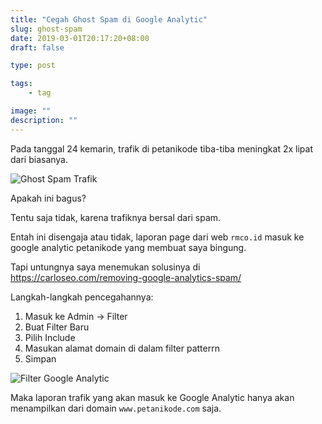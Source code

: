 ```yaml
---
title: "Cegah Ghost Spam di Google Analytic"
slug: ghost-spam
date: 2019-03-01T20:17:20+08:00
draft: false

type: post

tags:
    - tag

image: ""
description: ""
---
```


Pada tanggal 24 kemarin, trafik di petanikode tiba-tiba meningkat 2x lipat
dari biasanya.

![Ghost Spam Trafik](/img/ga/ghost-spam.png)

Apakah ini bagus?

Tentu saja tidak, karena trafiknya bersal dari spam.

Entah ini disengaja atau tidak, laporan page
dari web `rmco.id` masuk ke google analytic petanikode
yang membuat saya bingung.

Tapi untungnya saya menemukan solusinya di https://carloseo.com/removing-google-analytics-spam/

Langkah-langkah pencegahannya:

1. Masuk ke Admin -> Filter
2. Buat Filter Baru
3. Pilih Include
4. Masukan alamat domain di dalam filter patterrn
5. Simpan

![Filter Google Analytic](/img/ga/filter.png)

Maka laporan trafik yang akan masuk ke Google Analytic
hanya akan menampilkan dari domain `www.petanikode.com` saja.